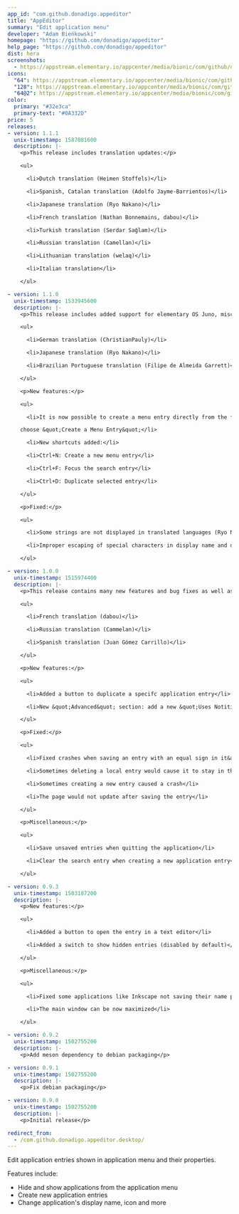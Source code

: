 ```yaml
---
app_id: "com.github.donadigo.appeditor"
title: "AppEditor"
summary: "Edit application menu"
developer: "Adam Bieńkowski"
homepage: "https://github.com/donadigo/appeditor"
help_page: "https://github.com/donadigo/appeditor"
dist: hera
screenshots:
  - https://appstream.elementary.io/appcenter/media/bionic/com/github/donadigo.appeditor/F19F284BE57C9E27370BCAE1FCFFBDA4/screenshots/image-1_orig.png
icons:
  "64": https://appstream.elementary.io/appcenter/media/bionic/com/github/donadigo.appeditor/F19F284BE57C9E27370BCAE1FCFFBDA4/icons/64x64/com.github.donadigo.appeditor_com.github.donadigo.appeditor.png
  "128": https://appstream.elementary.io/appcenter/media/bionic/com/github/donadigo.appeditor/F19F284BE57C9E27370BCAE1FCFFBDA4/icons/128x128/com.github.donadigo.appeditor_com.github.donadigo.appeditor.png
  "64@2": https://appstream.elementary.io/appcenter/media/bionic/com/github/donadigo.appeditor/F19F284BE57C9E27370BCAE1FCFFBDA4/icons/64x64@2/com.github.donadigo.appeditor_com.github.donadigo.appeditor.png
color:
  primary: "#32e3ca"
  primary-text: "#0A332D"
price: 5
releases:
- version: 1.1.1
  unix-timestamp: 1587081600
  description: |-
    <p>This release includes translation updates:</p>

    <ul>

      <li>Dutch translation (Heimen Stoffels)</li>

      <li>Spanish, Catalan translation (Adolfo Jayme-Barrientos)</li>

      <li>Japanese translation (Ryo Nakano)</li>

      <li>French translation (Nathan Bonnemains, dabou)</li>

      <li>Turkish translation (Serdar Sağlam)</li>

      <li>Russian translation (Camellan)</li>

      <li>Lithuanian translation (welaq)</li>

      <li>Italian translation</li>

    </ul>

- version: 1.1.0
  unix-timestamp: 1533945600
  description: |-
    <p>This release includes added support for elementary OS Juno, miscellaneous improvements and new translations:</p>

    <ul>

      <li>German translation (ChristianPauly)</li>

      <li>Japanese translation (Ryo Nakano)</li>

      <li>Brazilian Portuguese translation (Filipe de Almeida Garrett)</li>

    </ul>

    <p>New features:</p>

    <ul>

      <li>It is now possible to create a menu entry directly from the file manager: right click on an executable file and

    choose &quot;Create a Menu Entry&quot;</li>

      <li>New shortcuts added:</li>

      <li>Ctrl+N: Create a new menu entry</li>

      <li>Ctrl+F: Focus the search entry</li>

      <li>Ctrl+D: Duplicate selected entry</li>

    </ul>

    <p>Fixed:</p>

    <ul>

      <li>Some strings are not displayed in translated languages (Ryo Nakano)</li>

      <li>Improper escaping of special characters in display name and description</li>

    </ul>

- version: 1.0.0
  unix-timestamp: 1515974400
  description: |-
    <p>This release contains many new features and bug fixes as well as added suport for translations:</p>

    <ul>

      <li>French translation (dabou)</li>

      <li>Russian translation (Cammelan)</li>

      <li>Spanish translation (Juan Gómez Carrillo)</li>

    </ul>

    <p>New features:</p>

    <ul>

      <li>Added a button to duplicate a specifc application entry</li>

      <li>New &quot;Advanced&quot; section: add a new &quot;Uses Notitifications&quot; key</li>

    </ul>

    <p>Fixed:</p>

    <ul>

      <li>Fixed crashes when saving an entry with an equal sign in it&apos;s command line property</li>

      <li>Sometimes deleting a local entry would cause it to stay in the sidebar until the next launch</li>

      <li>Sometimes creating a new entry caused a crash</li>

      <li>The page would not update after saving the entry</li>

    </ul>

    <p>Miscellaneous:</p>

    <ul>

      <li>Save unsaved entries when quitting the application</li>

      <li>Clear the search entry when creating a new application entry</li>

    </ul>

- version: 0.9.3
  unix-timestamp: 1503187200
  description: |-
    <p>New features:</p>

    <ul>

      <li>Added a button to open the entry in a text editor</li>

      <li>Added a switch to show hidden entries (disabled by default)</li>

    </ul>

    <p>Miscellaneous:</p>

    <ul>

      <li>Fixed some applications like Inkscape not saving their name properly</li>

      <li>The main window can be now maximized</li>

    </ul>

- version: 0.9.2
  unix-timestamp: 1502755200
  description: |-
    <p>Add meson dependency to debian packaging</p>

- version: 0.9.1
  unix-timestamp: 1502755200
  description: |-
    <p>Fix debian packaging</p>

- version: 0.9.0
  unix-timestamp: 1502755200
  description: |-
    <p>Initial release</p>

redirect_from:
  - /com.github.donadigo.appeditor.desktop/
---
```

<p>Edit application entries shown in application menu and their properties.</p>
<p>Features include:</p>
<ul>
  <li>Hide and show applications from the application menu</li>
  <li>Create new application entries</li>
  <li>Change application&apos;s display name, icon and more</li>
</ul>
